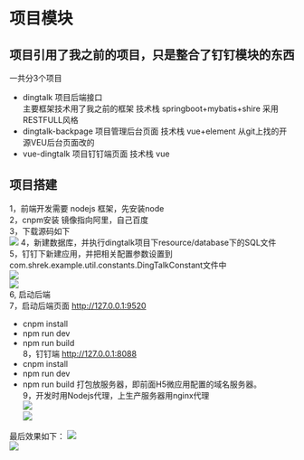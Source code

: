 #    项目模块
##  项目引用了我之前的项目，只是整合了钉钉模块的东西
 一共分3个项目
 * dingtalk                 项目后端接口  
      主要框架技术用了我之前的框架  技术栈  springboot+mybatis+shire  采用RESTFULL风格
 * dingtalk-backpage        项目管理后台页面
      技术栈   vue+element      从git上找的开源VEU后台页面改的
 * vue-dingtalk             项目钉钉端页面
      技术栈   vue        

##  项目搭建
 1，前端开发需要 nodejs 框架，先安装node <br/>
 2，cnpm安装 镜像指向阿里，自己百度 <br/>
 3，下载源码如下<br/>
      ![](https://github.com/wushu0725/dingtalk-demo/blob/master/doc/img/211.png)
 4，新建数据库，并执行dingtalk项目下resource/database下的SQL文件 <br/>
 5，钉钉下新建应用，并把相关配置参数设置到com.shrek.example.util.constants.DingTalkConstant文件中 <br/>
![](https://github.com/wushu0725/dingtalk-demo/blob/master/doc/img/1234.png)<br/>
![](https://github.com/wushu0725/dingtalk-demo/blob/master/doc/img/4323.png)<br/>
 6, 启动后端<br/>
 7，启动后端页面 http://127.0.0.1:9520
   * cnpm install
   * npm run dev
   * npm run build<br/>
 8，钉钉端    http://127.0.0.1:8088
   * cnpm install
   * npm run dev
   * npm run build
    打包放服务器，即前面H5微应用配置的域名服务器。<br/>
 9，开发时用Nodejs代理，上生产服务器用nginx代理<br/>
 ![](https://github.com/wushu0725/dingtalk-demo/blob/master/doc/img/3321.png)<br/>
 ![](https://github.com/wushu0725/dingtalk-demo/blob/master/doc/img/5555.png)<br/>

最后效果如下：
![](https://github.com/wushu0725/dingtalk-demo/blob/master/doc/img/1212.jpg)<br/>
![](https://github.com/wushu0725/dingtalk-demo/blob/master/doc/img/6666.png)<br/>
